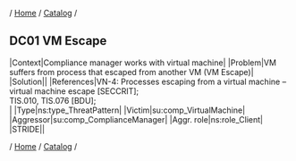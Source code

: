 / [Home](/acctp/) / [Catalog](/acctp/catalog/) /

## DC01 VM Escape

|Context|Compliance manager works with virtual machine|
|Problem|VM suffers from process that escaped from another VM (VM Escape)|
|Solution||
|References|VN-4: Processes escaping from a virtual machine – virtual machine escape [SECCRIT];<br /> TIS.010, TIS.076 [BDU];<br />|
|Type|ns:type_ThreatPattern|
|Victim|su:comp_VirtualMachine|
|Aggressor|su:comp_ComplianceManager|
|Aggr. role|ns:role_Client|
|STRIDE||

/ [Home](/acctp/) / [Catalog](/acctp/catalog/) /
